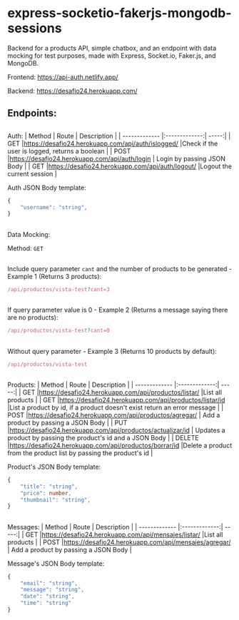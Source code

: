 # express-socketio-fakerjs-mongodb-sessions

Backend for a products API, simple chatbox, and an endpoint with data mocking for test purposes, made with Express, Socket.io, Faker.js, and MongoDB.

Frontend: https://api-auth.netlify.app/

Backend: https://desafio24.herokuapp.com/

## Endpoints:

##

Auth:
| Method | Route | Description |
| ------------- |:-------------:| -----:|
| GET |https://desafio24.herokuapp.com/api/auth/islogged/ |Check if the user is logged, returns a boolean |
| POST |https://desafio24.herokuapp.com/api/auth/login | Login by passing JSON Body |
| GET |https://desafio24.herokuapp.com/api/auth/logout/ |Logout the current session |

Auth JSON Body template:

```Typescript
{
    "username": "string",
}
```
##

Data Mocking:

Method: `GET`

##

Include query parameter `cant` and the number of products to be generated - Example 1 (Returns 3 products):

```Typescript
/api/productos/vista-test?cant=3
```

##

If query parameter value is 0 - Example 2 (Returns a message saying there are no products):

```Typescript
/api/productos/vista-test?cant=0
```

##

Without query parameter - Example 3 (Returns 10 products by default):

```Typescript
/api/productos/vista-test
```

##

Products:
| Method | Route | Description |
| ------------- |:-------------:| -----:|
| GET |https://desafio24.herokuapp.com/api/productos/listar/ |List all products |
| GET |https://desafio24.herokuapp.com/api/productos/listar/id |List a product by id, if a product doesn't exist return an error message |
| POST |https://desafio24.herokuapp.com/api/productos/agregar/ | Add a product by passing a JSON Body |
| PUT |https://desafio24.herokuapp.com/api/productos/actualizar/id | Updates a product by passing the product's id and a JSON Body |
| DELETE |https://desafio24.herokuapp.com/api/productos/borrar/id |Delete a product from the product list by passing the product's id |

Product's JSON Body template:

```Typescript
{
    "title": "string",
    "price": number,
    "thumbnail": "string",
}
```

##

Messages:
| Method | Route | Description |
| ------------- |:-------------:| -----:|
| GET |https://desafio24.herokuapp.com/api/mensajes/listar/ |List all products |
| POST |https://desafio24.herokuapp.com/api/mensajes/agregar/ | Add a product by passing a JSON Body |

Message's JSON Body template:

```Typescript
{
    "email": "string",
    "message": "string",
    "date": "string",
    "time": "string"
}
```
